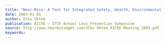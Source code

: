 ```yaml
---
title: "Near-Miss: A Tool for Integrated Safety, Health, Environmental and Security Management"
date: 2003-01-01
author: Ulku Oktem
publication: AIChE – 37th Annual Loss Prevention Symposium
source: http://www.nearmissmgmt.com/Ulku Oktem AIChE Meeting 2003.pdf
keywords:
---
```



